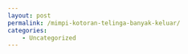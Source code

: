 ```yaml
---
layout: post
permalink: /mimpi-kotoran-telinga-banyak-keluar/
categories:
    - Uncategorized
---
```



